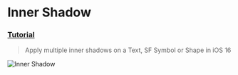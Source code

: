  # Inner Shadow
 ### [Tutorial](https://designcode.io/swiftui-handbook-inner-shadow)
> Apply multiple inner shadows on a Text, SF Symbol or Shape in iOS 16

![Inner Shadow](https://github.com/mrgsdev/DesignCode/assets/157994617/813ff6d1-c0af-4d4e-9fd4-35a27bf2091e)

